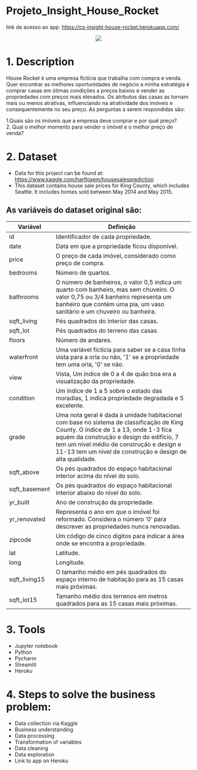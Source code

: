 # Projeto_Insight_House_Rocket
link de acesso ao app: https://cs-insight-house-rocket.herokuapp.com/

<div align="center">
<img src="https://user-images.githubusercontent.com/94291995/162748204-28927af4-6c54-4788-88d3-5d89b470612d.jpg" />
</div>


# 1. Description
House Rocket é uma empresa fictícia que trabalha com compra e venda. Quer encontrar as melhores oportunidades de negócio  a minha estratégia é comprar casas em ótimas condições a preços baixos e vender as propriedades com preços mais elevados. Os atributos das casas as tornam mais ou menos atrativas, influenciando na atratividade dos imóveis e consequentemente no seu preço. As perguntas a serem respondidas são:

1.Quais são os imóveis que a empresa deve comprar e por qual preço?<br>
2. Qual o melhor momento para vender o imóvel e o melhor preço de venda?

# 2. Dataset

 * Data for this project can be found at: https://www.kaggle.com/harlfoxem/housesalesprediction<br>
 * This dataset contains house sale prices for King County, which includes Seattle. It includes homes sold between May 2014 and May 2015.<br>
 
## As variáveis do dataset original são:

Variável | Definição
------------ | -------------
|id | Identificador de cada propriedade.|
|date | Data em que a propriedade ficou disponível.|
|price | O preço de cada imóvel, considerado como preço de compra.|
|bedrooms | Número de quartos.|
|bathrooms | O número de banheiros, o valor 0,5 indica um quarto com banheiro, mas sem chuveiro. O valor 0,75 ou 3/4 banheiro representa um banheiro que contém uma pia, um vaso sanitário e um chuveiro ou banheira.|
|sqft_living | Pés quadrados do interior das casas.|
|sqft_lot | Pés quadrados do terreno das casas.|
|floors | Número de andares.|
|waterfront | Uma variável fictícia para saber se a casa tinha vista para a orla ou não, '1' se a propriedade tem uma orla, '0' se não.|
|view | Vista, Um índice de 0 a 4 de quão boa era a visualização da propriedade.|
|condition | Um índice de 1 a 5 sobre o estado das moradias, 1 indica propriedade degradada e 5 excelente.|
|grade | Uma nota geral é dada à unidade habitacional com base no sistema de classificação de King County. O índice de 1 a 13, onde 1-3 fica aquém da construção e design do edifício, 7 tem um nível médio de construção e design e 11-13 tem um nível de construção e design de alta qualidade.|
|sqft_above | Os pés quadrados do espaço habitacional interior acima do nível do solo.|
|sqft_basement | Os pés quadrados do espaço habitacional interior abaixo do nível do solo.|
|yr_built | Ano de construção da propriedade.|
|yr_renovated | Representa o ano em que o imóvel foi reformado. Considera o número ‘0’ para descrever as propriedades nunca renovadas.|
|zipcode | Um código de cinco dígitos para indicar a área onde se encontra a propriedade.|
|lat | Latitude.|
|long | Longitude.|
|sqft_living15 | O tamanho médio em pés quadrados do espaço interno de habitação para as 15 casas mais próximas.|
|sqft_lot15 | Tamanho médio dos terrenos em metros quadrados para as 15 casas mais próximas.|

# 3. Tools

   * Jupyter notebook
   * Python
   * Pycharm
   * Streamlit
   * Heroku
 
# 4. Steps to solve the business problem:

  * Data collection via Kaggle
  * Business understanding
  * Data processing
  * Transformation of variables
  * Data cleaning
  * Data exploration
  * Link to app on Heroku

